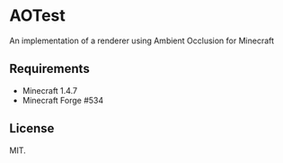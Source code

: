AOTest
=======

An implementation of a renderer using Ambient Occlusion for Minecraft

## Requirements
* Minecraft 1.4.7
* Minecraft Forge #534

## License
MIT.

